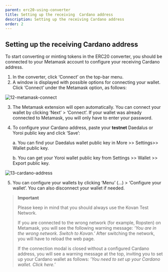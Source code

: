 ```yaml
---
parent: erc20-using-converter
title: Setting up the receiving  Cardano address
description: Setting up the receiving Cardano address
order: 2
---
```


## Setting up the receiving Cardano address

To start converting or minting tokens in the ERC20 converter, you should be connected to your Metamask account to configure your receiving Cardano address.

1. In the converter, click ‘Connect’ on the top-bar menu. 
2. A window is displayed with possible options for connecting your wallet. Click ‘Connect’ under the Metamask option, as follows:

![12-metamask-connect](https://ucarecdn.com/d0286e22-e915-4648-9a1a-2b2e29f53835/)

3. The Metamask extension will open automatically. You can connect your wallet by clicking ‘Next’ > ‘Connect’. If your wallet was already connected to Metamask, you will only have to enter your password.
4. To configure your Cardano address, paste your **testnet** Daedalus or Yoroi public key and click ‘Save’:
  
    a. You can find your Daedalus wallet public key in More >> Settings>> Wallet public key.
    
    b. You can get your Yoroi wallet public key from Settings >> Wallet >> Export public key.

![13-cardano-address](https://ucarecdn.com/be10618c-d38e-4f95-8544-b79223652e50/)

5. You can configure your wallets by clicking ‘Menu’ (...) > ‘Configure your wallet’. You can also disconnect your wallet if needed.

> **Important**
> 
> Please keep in mind that you should always use the Kovan Test Network.
> 
> If you are connected to the wrong network (for example, Ropsten) on Metamask, you will see the following warning message: 
> *‘You are in the wrong network. Switch to Kovan.’*
> After switching the network, you will have to reload the web page.
> 
> If the connection modal is closed without a configured Cardano address, you will see a warning message at the top, inviting you to set up your Cardano wallet as follows:
> *‘You need to set up your Cardano wallet. Click here.’*

